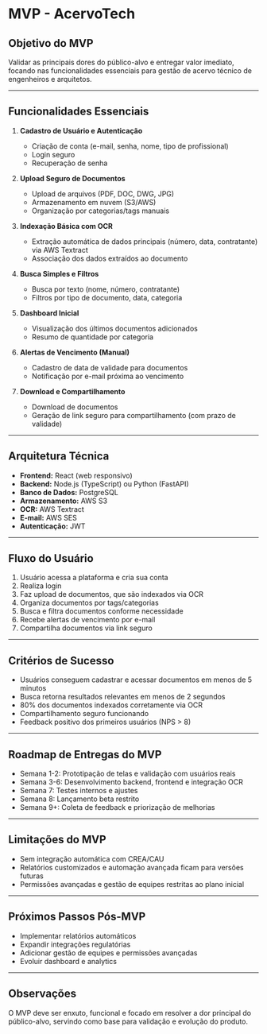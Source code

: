 # MVP - AcervoTech

## Objetivo do MVP

Validar as principais dores do público-alvo e entregar valor imediato, focando nas funcionalidades essenciais para gestão de acervo técnico de engenheiros e arquitetos.

---

## Funcionalidades Essenciais

1. **Cadastro de Usuário e Autenticação**
   - Criação de conta (e-mail, senha, nome, tipo de profissional)
   - Login seguro
   - Recuperação de senha

2. **Upload Seguro de Documentos**
   - Upload de arquivos (PDF, DOC, DWG, JPG)
   - Armazenamento em nuvem (S3/AWS)
   - Organização por categorias/tags manuais

3. **Indexação Básica com OCR**
   - Extração automática de dados principais (número, data, contratante) via AWS Textract
   - Associação dos dados extraídos ao documento

4. **Busca Simples e Filtros**
   - Busca por texto (nome, número, contratante)
   - Filtros por tipo de documento, data, categoria

5. **Dashboard Inicial**
   - Visualização dos últimos documentos adicionados
   - Resumo de quantidade por categoria

6. **Alertas de Vencimento (Manual)**
   - Cadastro de data de validade para documentos
   - Notificação por e-mail próxima ao vencimento

7. **Download e Compartilhamento**
   - Download de documentos
   - Geração de link seguro para compartilhamento (com prazo de validade)

---

## Arquitetura Técnica

- **Frontend:** React (web responsivo)
- **Backend:** Node.js (TypeScript) ou Python (FastAPI)
- **Banco de Dados:** PostgreSQL
- **Armazenamento:** AWS S3
- **OCR:** AWS Textract
- **E-mail:** AWS SES
- **Autenticação:** JWT

---

## Fluxo do Usuário

1. Usuário acessa a plataforma e cria sua conta
2. Realiza login
3. Faz upload de documentos, que são indexados via OCR
4. Organiza documentos por tags/categorias
5. Busca e filtra documentos conforme necessidade
6. Recebe alertas de vencimento por e-mail
7. Compartilha documentos via link seguro

---

## Critérios de Sucesso

- Usuários conseguem cadastrar e acessar documentos em menos de 5 minutos
- Busca retorna resultados relevantes em menos de 2 segundos
- 80% dos documentos indexados corretamente via OCR
- Compartilhamento seguro funcionando
- Feedback positivo dos primeiros usuários (NPS > 8)

---

## Roadmap de Entregas do MVP

- Semana 1-2: Prototipação de telas e validação com usuários reais
- Semana 3-6: Desenvolvimento backend, frontend e integração OCR
- Semana 7: Testes internos e ajustes
- Semana 8: Lançamento beta restrito
- Semana 9+: Coleta de feedback e priorização de melhorias

---

## Limitações do MVP

- Sem integração automática com CREA/CAU
- Relatórios customizados e automação avançada ficam para versões futuras
- Permissões avançadas e gestão de equipes restritas ao plano inicial

---

## Próximos Passos Pós-MVP

- Implementar relatórios automáticos
- Expandir integrações regulatórias
- Adicionar gestão de equipes e permissões avançadas
- Evoluir dashboard e analytics

---

## Observações

O MVP deve ser enxuto, funcional e focado em resolver a dor principal do público-alvo, servindo como base para validação e evolução do produto.
